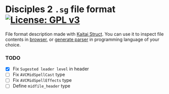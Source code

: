 # Disciples 2 ```.sg``` file format [![License: GPL v3](https://img.shields.io/badge/License-GPL%20v3-blue.svg)](https://www.gnu.org/licenses/gpl-3.0)
File format description made with [Kaitai Struct](http://kaitai.io/).
You can use it to inspect file contents in [browser](https://ide.kaitai.io/), or [generate parser](https://github.com/kaitai-io/kaitai_struct_compiler) in programming language of your choice.

### TODO
- [x] Fix `Sugested leader level` in header
- [ ] Fix `AVCMidSpellCast` type
- [ ] Fix `AVCMidSpellEffects` type
- [ ] Define `midfile_header` type
